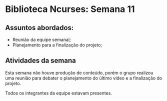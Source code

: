 # Biblioteca Ncurses: Semana 11

## Assuntos abordados:
  * Reunião da equipe semanal;
  * Planejamento para a finalização do projeto;

## Atividades da semana

Esta semana não houve produção de conteúdo, porém o grupo 
realizou uma reunião para debater o planejamento do último
vídeo e a finalização do projeto.

Todos os integrantes da equipe estavam presentes.
